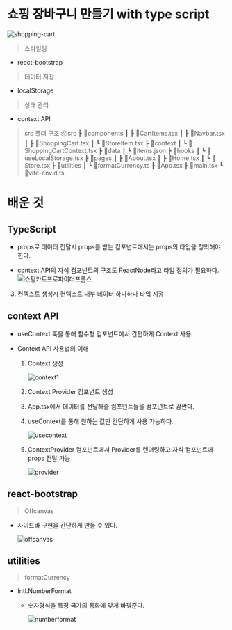 # 쇼핑 장바구니 만들기 with type script

![shopping-cart](https://user-images.githubusercontent.com/90392240/178251826-7ef2ce9e-fee5-400a-8efb-dec64d3de9a3.gif)

> 스타일링

- react-bootstrap

> 데이터 저장

- localStorage

> 상태 관리

- context API

> src 폴더 구조
> 📦src
> ┣ 📂components
> ┃ ┣ 📜CartItems.tsx
> ┃ ┣ 📜Navbar.tsx
> ┃ ┣ 📜ShoppingCart.tsx
> ┃ ┗ 📜StoreItem.tsx
> ┣ 📂context
> ┃ ┗ 📜ShoppingCartContext.tsx
> ┣ 📂data
> ┃ ┗ 📜items.json
> ┣ 📂hooks
> ┃ ┗ 📜useLocalStorage.tsx
> ┣ 📂pages
> ┃ ┣ 📜About.tsx
> ┃ ┣ 📜Home.tsx
> ┃ ┗ 📜Store.tsx
> ┣ 📂utilities
> ┃ ┗ 📜formatCurrency.ts
> ┣ 📜App.tsx
> ┣ 📜main.tsx
> ┗ 📜vite-env.d.ts

# 배운 것

## TypeScript

- props로 데이터 전달시 props를 받는 컴포넌트에서는 props의 타입을 정의해야한다.

- context API의 자식 컴포넌트의 구조도 ReactNode라고 타입 정의가 필요하다.
  ![쇼핑카트프로파이더프롬스](https://user-images.githubusercontent.com/90392240/178254125-74dcfdda-576e-4769-bffa-bdfc6b8bdb2b.png)

3. 컨텍스트 생성시 컨텍스트 내부 데이터 하나하나 타입 지정

## context API

- useContext 훅을 통해 함수형 컴포넌트에서 간편하게 Context 사용

- Context API 사용법의 이해

  1. Context 생성

     ![context1](https://user-images.githubusercontent.com/90392240/178257690-fba7544b-b8e3-42be-9024-9f08eea87972.png)

  2. Context Provider 컴포넌트 생성

  3. App.tsx에서 데이터를 전달해줄 컴포넌트들을 <ContextProvider> 컴포넌트로 감싼다.

  4. useContext를 통해 원하는 값만 간단하게 사용 가능하다.

     ![usecontext](https://user-images.githubusercontent.com/90392240/178263236-c799bf2b-2a13-4b4b-8ad4-715ea11bb046.png)

  5. ContextProvider 컴포넌트에서 Provider를 렌더링하고 자식 컴포넌트에 props 전달 가능

     ![provider](https://user-images.githubusercontent.com/90392240/178263733-cef35c8c-1334-43ef-8d67-d9b83cecede3.png)

## react-bootstrap

> Offcanvas

- 사이드바 구현을 간단하게 만들 수 있다.

  ![offcanvas](https://user-images.githubusercontent.com/90392240/178264297-afb423be-b928-4232-b1f6-3adeb54e674a.png)

## utilities

> formatCurrency

- Intl.NumberFormat

  - 숫자형식을 특정 국가의 통화에 맞게 바꿔준다.

    ![numberformat](https://user-images.githubusercontent.com/90392240/178264829-da8fe98a-b3ab-440f-a476-643245117323.png)
